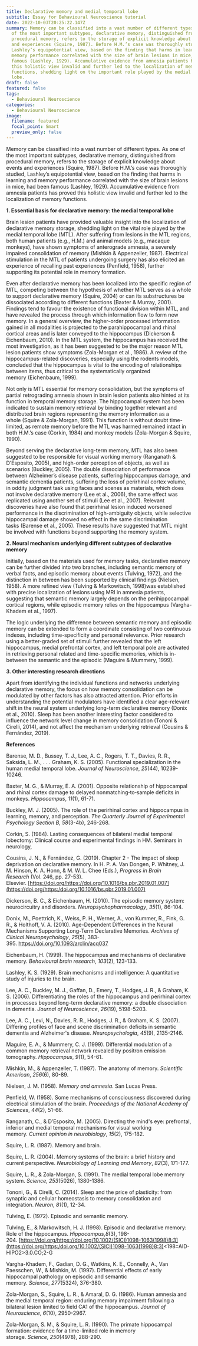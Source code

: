 ```yaml
---
title: Declarative memory and medial temporal lobe
subtitle: Essay for Behavioural Neuroscience tutorial
date: 2022-10-03T20:25:22.147Z
summary: Memory can be classified into a vast number of different types. As one
  of the most important subtypes, declarative memory, distinguished from
  procedural memory, refers to the storage of explicit knowledge about events
  and experiences (Squire, 1987). Before H.M.’s case was thoroughly studied,
  Lashley’s equipotential view, based on the finding that harms in learning and
  memory performance correlated with the size of brain lesions in mice, had been
  famous (Lashley, 1929). Accumulative evidence from amnesia patients has proved
  this holistic view invalid and further led to the localization of memory
  functions, shedding light on the important role played by the medial temporal
  lobe.
draft: false
featured: false
tags:
  - Behavioural Neuroscience
categories:
  - Behavioural Neuroscience
image:
  filename: featured
  focal_point: Smart
  preview_only: false
---
```

Memory can be classified into a vast number of different types. As one of the most important subtypes, declarative memory, distinguished from procedural memory, refers to the storage of explicit knowledge about events and experiences (Squire, 1987). Before H.M.’s case was thoroughly studied, Lashley’s equipotential view, based on the finding that harms in learning and memory performance correlated with the size of brain lesions in mice, had been famous (Lashley, 1929). Accumulative evidence from amnesia patients has proved this holistic view invalid and further led to the localization of memory functions. 

**1. Essential basis for declarative memory: the medial temporal lobe** 

Brain lesion patients have provided valuable insight into the localization of declarative memory storage, shedding light on the vital role played by the medial temporal lobe (MTL). After suffering from lesions in the MTL regions, both human patients (e.g., H.M.) and animal models (e.g., macaque monkeys), have shown symptoms of anterograde amnesia, a severely impaired consolidation of memory (Mishkin & Appenzeller, 1987). Electrical stimulation in the MTL of patients undergoing surgery has also elicited an experience of recalling past experiences (Penfield, 1958), further supporting its potential role in memory formation.

Even after declarative memory has been localized into the specific region of MTL, competing between the hypothesis of whether MTL serves as a whole to support declarative memory (Squire, 2004) or can its substructures be dissociated according to different functions (Baxter & Murray, 2001). Findings tend to favour the existence of functional division within MTL, and have revealed the process through which information flow to form new memory. In a general overview, the higher-order processed information gained in all modalities is projected to the parahippocampal and rhinal cortical areas and is later conveyed to the hippocampus (Dickerson & Eichenbaum, 2010). In the MTL system, the hippocampus has received the most investigation, as it has been suggested to be the major reason MTL lesion patients show symptoms (Zola-Morgan et al., 1986). A review of the hippocampus-related discoveries, especially using the rodents models, concluded that the hippocampus is vital to the encoding of relationships between items, thus critical to the systematically organized memory (Eichenbaum, 1999). 

Not only is MTL essential for memory consolidation, but the symptoms of partial retrograding amnesia shown in brain lesion patients also hinted at its function in temporal memory storage. The hippocampal system has been indicated to sustain memory retrieval by binding together relevant and distributed brain regions representing the memory information as a whole (Squire & Zola-Morgan, 1991). This function is without doubt time-limited, as remote memory before the MTL was harmed remained intact in both H.M.’s case (Corkin, 1984) and monkey models (Zola-Morgan & Squire, 1990). 

Beyond serving the declarative long-term memory, MTL has also been suggested to be responsible for visual working memory (Ranganath & D’Esposito, 2005), and high-order perception of objects, as well as scenarios (Buckley, 2005). The double dissociation of performance between Alzheimer’s disease patients, suffering hippocampus damage, and semantic dementia patients, suffering the loss of perirhinal cortex volume, in oddity judgment task using faces and scenes as materials, which does not involve declarative memory (Lee et al., 2006), the same effect was replicated using another set of stimuli (Lee et al., 2007). Relevant discoveries have also found that perirhinal lesion induced worsened performance in the discrimination of high-ambiguity objects, while selective hippocampal damage showed no effect in the same discrimination tasks (Barense et al., 2005). These results have suggested that MTL might be involved with functions beyond supporting the memory system. 

**2. Neural mechanism underlying different subtypes of declarative memory**

Initially, based on the materials used for memory tasks, declarative memory can be further divided into two branches, including semantic memory of verbal facts, and episodic memory about events (Tulving, 1972), and the distinction in between has been supported by clinical findings (Nielsen, 1958). A more refined view (Tulving & Markowitsch, 1998)was established with precise localization of lesions using MRI in amnesia patients, suggesting that semantic memory largely depends on the perihippocampal cortical regions, while episodic memory relies on the hippocampus (Vargha-Khadem et al., 1997). 

The logic underlying the difference between semantic memory and episodic memory can be extended to form a coordinate consisting of two continuous indexes, including time-specificity and personal relevance. Prior research using a better-graded set of stimuli further revealed that the left hippocampus, medial prefrontal cortex, and left temporal pole are activated in retrieving personal related and time-specific memories, which is in-between the semantic and the episodic (Maguire & Mummery, 1999). 

**3. Other interesting research directions**

Apart from identifying the individual functions and networks underlying declarative memory, the focus on how memory consolidation can be modulated by other factors has also attracted attention. Prior efforts in understanding the potential modulators have identified a clear age-relevant shift in the neural system underlying long-term declarative memory (Donix et al., 2010). Sleep has been another interesting factor considered to influence the network level change in memory consolidation (Tononi & Cirelli, 2014), and not affect the mechanism underlying retrieval (Cousins & Fernández, 2019). 



**References**

Barense, M. D., Bussey, T. J., Lee, A. C., Rogers, T. T., Davies, R. R., Saksida, L. M., . . . Graham, K. S. (2005). Functional specialization in the human medial temporal lobe. *Journal of Neuroscience*, *25*(44), 10239-10246. 

Baxter, M. G., & Murray, E. A. (2001). Opposite relationship of hippocampal and rhinal cortex damage to delayed nonmatching‐to‐sample deficits in monkeys. *Hippocampus*, *11*(1), 61-71. 

Buckley, M. J. (2005). The role of the perirhinal cortex and hippocampus in learning, memory, and perception. *The Quarterly Journal of Experimental Psychology Section B*, *58*(3-4b), 246-268. 

Corkin, S. (1984). Lasting consequences of bilateral medial temporal lobectomy: Clinical course and experimental findings in HM. Seminars in neurology, 

Cousins, J. N., & Fernández, G. (2019). Chapter 2 - The impact of sleep deprivation on declarative memory. In H. P. A. Van Dongen, P. Whitney, J. M. Hinson, K. A. Honn, & M. W. L. Chee (Eds.), *Progress in Brain Research* (Vol. 246, pp. 27-53). Elsevier. [https://doi.org/https://doi.org/10.1016/bs.pbr.2019.01.007](https://doi.org/https:/doi.org/10.1016/bs.pbr.2019.01.007)

Dickerson, B. C., & Eichenbaum, H. (2010). The episodic memory system: neurocircuitry and disorders. *Neuropsychopharmacology*, *35*(1), 86-104. 

Donix, M., Poettrich, K., Weiss, P. H., Werner, A., von Kummer, R., Fink, G. R., & Holthoff, V. A. (2010). Age-Dependent Differences in the Neural Mechanisms Supporting Long-Term Declarative Memories. *Archives of Clinical Neuropsychology*, *25*(5), 383-395. <https://doi.org/10.1093/arclin/acq037>

Eichenbaum, H. (1999). The hippocampus and mechanisms of declarative memory. *Behavioural brain research*, *103*(2), 123-133. 

Lashley, K. S. (1929). Brain mechanisms and intelligence: A quantitative study of injuries to the brain. 

Lee, A. C., Buckley, M. J., Gaffan, D., Emery, T., Hodges, J. R., & Graham, K. S. (2006). Differentiating the roles of the hippocampus and perirhinal cortex in processes beyond long-term declarative memory: a double dissociation in dementia. *Journal of Neuroscience*, *26*(19), 5198-5203. 

Lee, A. C., Levi, N., Davies, R. R., Hodges, J. R., & Graham, K. S. (2007). Differing profiles of face and scene discrimination deficits in semantic dementia and Alzheimer's disease. *Neuropsychologia*, *45*(9), 2135-2146. 

Maguire, E. A., & Mummery, C. J. (1999). Differential modulation of a common memory retrieval network revealed by positron emission tomography. *Hippocampus*, *9*(1), 54-61. 

Mishkin, M., & Appenzeller, T. (1987). The anatomy of memory. *Scientific American*, *256*(6), 80-89. 

Nielsen, J. M. (1958). *Memory and amnesia*. San Lucas Press. 

Penfield, W. (1958). Some mechanisms of consciousness discovered during electrical stimulation of the brain. *Proceedings of the National Academy of Sciences*, *44*(2), 51-66. 

Ranganath, C., & D’Esposito, M. (2005). Directing the mind's eye: prefrontal, inferior and medial temporal mechanisms for visual working memory. *Current opinion in neurobiology*, *15*(2), 175-182. 

Squire, L. R. (1987). Memory and brain. 

Squire, L. R. (2004). Memory systems of the brain: a brief history and current perspective. *Neurobiology of Learning and Memory*, *82*(3), 171-177. 

Squire, L. R., & Zola-Morgan, S. (1991). The medial temporal lobe memory system. *Science*, *253*(5026), 1380-1386. 

Tononi, G., & Cirelli, C. (2014). Sleep and the price of plasticity: from synaptic and cellular homeostasis to memory consolidation and integration. *Neuron*, *81*(1), 12-34. 

Tulving, E. (1972). Episodic and semantic memory. 

Tulving, E., & Markowitsch, H. J. (1998). Episodic and declarative memory: Role of the hippocampus. *Hippocampus*,*8*(3), 198-204. [https://doi.org/https://doi.org/10.1002/(SICI)1098-1063(1998)8:3](https://doi.org/https:/doi.org/10.1002/(SICI)1098-1063(1998)8:3)<198::AID-HIPO2>3.0.CO;2-G

Vargha-Khadem, F., Gadian, D. G., Watkins, K. E., Connelly, A., Van Paesschen, W., & Mishkin, M. (1997). Differential effects of early hippocampal pathology on episodic and semantic memory. *Science*, *277*(5324), 376-380. 

Zola-Morgan, S., Squire, L. R., & Amaral, D. G. (1986). Human amnesia and the medial temporal region: enduring memory impairment following a bilateral lesion limited to field CA1 of the hippocampus. *Journal of Neuroscience*, *6*(10), 2950-2967. 

Zola-Morgan, S. M., & Squire, L. R. (1990). The primate hippocampal formation: evidence for a time-limited role in memory storage. *Science*, *250*(4978), 288-290.